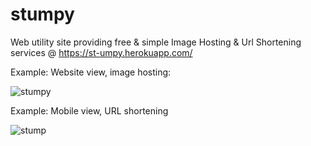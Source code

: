 # stumpy
Web utility site providing free &amp; simple Image Hosting &amp; Url Shortening services @ https://st-umpy.herokuapp.com/


Example: Website view, image hosting:

![stumpy](https://i.ibb.co/fkNHR2D/stumpy.png)


Example: Mobile view, URL shortening

![stump](https://i.ibb.co/Stw2kxf/stumpymobile.png)
